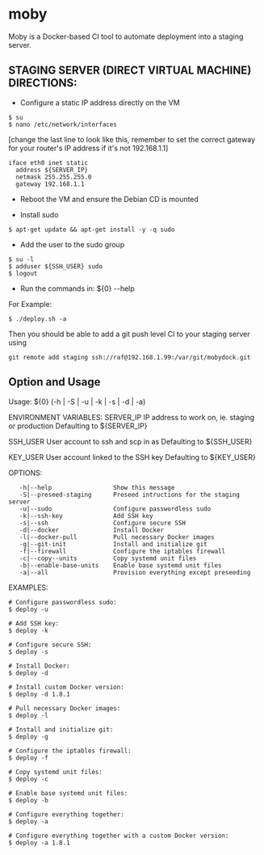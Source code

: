 # moby
Moby is a Docker-based CI tool to automate deployment into a staging server.

## STAGING SERVER (DIRECT VIRTUAL MACHINE) DIRECTIONS:

- Configure a static IP address directly on the VM

```
$ su
$ nano /etc/network/interfaces
```

[change the last line to look like this, remember to set the correct gateway for your router's IP address if it's not 192.168.1.1]

```
iface eth0 inet static
  address ${SERVER_IP}
  netmask 255.255.255.0
  gateway 192.168.1.1
```

- Reboot the VM and ensure the Debian CD is mounted

- Install sudo

```
$ apt-get update && apt-get install -y -q sudo
```

- Add the user to the sudo group

```
$ su -l 
$ adduser ${SSH_USER} sudo
$ logout
```

- Run the commands in: ${0} --help

For Example:

```
$ ./deploy.sh -a
```

Then you should be able to add a git push level CI to your staging server using 

```
git remote add staging ssh://raf@192.168.1.99:/var/git/mobydock.git
``` 


## Option and Usage
Usage: ${0} (-h | -S | -u | -k | -s | -d | -a)

ENVIRONMENT VARIABLES:
   SERVER_IP        IP address to work on, ie. staging or production
                    Defaulting to ${SERVER_IP}

   SSH_USER         User account to ssh and scp in as
                    Defaulting to ${SSH_USER}

   KEY_USER         User account linked to the SSH key
                    Defaulting to ${KEY_USER}

OPTIONS:
```
   -h|--help                 Show this message
   -S|--preseed-staging      Preseed intructions for the staging server
   -u|--sudo                 Configure passwordless sudo
   -k|--ssh-key              Add SSH key
   -s|--ssh                  Configure secure SSH
   -d|--docker               Install Docker
   -l|--docker-pull          Pull necessary Docker images
   -g|--git-init             Install and initialize git
   -f|--firewall             Configure the iptables firewall
   -c|--copy--units          Copy systemd unit files
   -b|--enable-base-units    Enable base systemd unit files
   -a|--all                  Provision everything except preseeding
```

EXAMPLES:
```
# Configure passwordless sudo:
$ deploy -u

# Add SSH key:
$ deploy -k

# Configure secure SSH:
$ deploy -s

# Install Docker:
$ deploy -d

# Install custom Docker version:
$ deploy -d 1.8.1

# Pull necessary Docker images:
$ deploy -l

# Install and initialize git:
$ deploy -g

# Configure the iptables firewall:
$ deploy -f

# Copy systemd unit files:
$ deploy -c

# Enable base systemd unit files:
$ deploy -b

# Configure everything together:
$ deploy -a

# Configure everything together with a custom Docker version:
$ deploy -a 1.8.1
```
